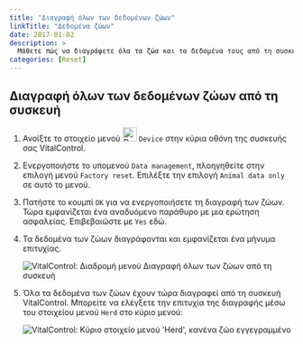 ```yaml
---
title: "Διαγραφή όλων των δεδομένων ζώων"
linkTitle: "Δεδομένα ζώων"
date: 2017-01-02
description: >
  Μάθετε πώς να διαγράφετε όλα τα ζώα και τα δεδομένα τους από τη συσκευή σας VitalControl.
categories: [Reset]
---
```

## Διαγραφή όλων των δεδομένων ζώων από τη συσκευή

1. Ανοίξτε το στοιχείο μενού <img src="/icons/device.svg" width="25" align="bottom" alt="Device" /> `Device` στην κύρια οθόνη της συσκευής σας VitalControl.

1. Ενεργοποιήστε το υπομενού `Data management`, πλοηγηθείτε στην επιλογή μενού `Factory reset`. Επιλέξτε την επιλογή `Animal data only` σε αυτό το μενού.

1. Πατήστε το κουμπί `OK` για να ενεργοποιήσετε τη διαγραφή των ζώων. Τώρα εμφανίζεται ένα αναδυόμενο παράθυρο με μια ερώτηση ασφαλείας. Επιβεβαιώστε με `Yes` εδώ.

1. Τα δεδομένα των ζώων διαγράφονται και εμφανίζεται ένα μήνυμα επιτυχίας.

   ![VitalControl: Διαδρομή μενού Διαγραφή όλων των ζώων από τη συσκευή](../images/eraseanimals.png "Διαγραφή όλων των ζώων")

1. Όλα τα δεδομένα των ζώων έχουν τώρα διαγραφεί από τη συσκευή VitalControl. Μπορείτε να ελέγξετε την επιτυχία της διαγραφής μέσω του στοιχείου μενού `Herd` στο κύριο μενού:

   ![VitalControl: Κύριο στοιχείο μενού 'Herd', κανένα ζώο εγγεγραμμένο](../images/no-animals.png "Κανένα ζώο εγγεγραμμένο")

